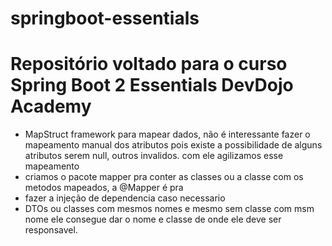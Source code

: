 # springboot-essentials

# Repositório voltado para o curso Spring Boot 2 Essentials DevDojo Academy

- MapStruct framework para mapear dados, não é interessante fazer o mapeamento manual dos atributos
pois existe a possibilidade de alguns atributos serem null, outros invalidos. com ele agilizamos esse mapeamento
- criamos o pacote mapper pra conter as classes ou a classe com os metodos mapeados, a @Mapper é pra
- fazer a injeção de dependencia caso necessario
- DTOs ou classes com mesmos nomes e mesmo sem classe com msm nome ele consegue dar o nome e classe de onde ele
deve ser responsavel.
